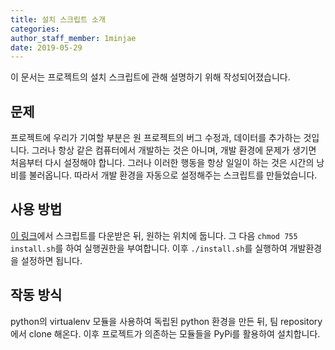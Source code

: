 ```yaml
---
title: 설치 스크립트 소개
categories: 
author_staff_member: 1minjae
date: 2019-05-29
---
```


이 문서는 프로젝트의 설치 스크립트에 관해 설명하기 위해 작성되어졌습니다.

## 문제

프로젝트에 우리가 기여할 부분은 원 프로젝트의 버그 수정과, 데이터를 추가하는 것입니다. 그러나 항상 같은 컴퓨터에서 개발하는 것은 아니며, 개발 환경에 문제가 생기면 처음부터 다시 설정해야 합니다. 그러나 이러한 행동을 항상 일일이 하는 것은 시간의 낭비를 불러옵니다. 따라서 개발 환경을 자동으로 설정해주는 스크립트를 만들었습니다.

## 사용 방법

[이 링크](https://github.com/19-1-skku-oss/2019-1-OSS-L3/raw/master/install.sh)에서 스크립트를 다운받은 뒤, 원하는 위치에 둡니다. 그 다음 `chmod 755 install.sh`를 하여 실행권한을 부여합니다. 이후 `./install.sh`를 실행하여 개발환경을 설정하면 됩니다.

## 작동 방식

python의 virtualenv 모듈을 사용하여 독립된 python 환경을 만든 뒤, 팀 repository에서 clone 해온다. 이후 프로젝트가 의존하는 모듈들을 PyPi를 활용하여 설치합니다.
